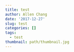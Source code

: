 ```yaml
---
title: test
author: Allen Chang
date: '2017-12-27'
slug: test
categories: []
tags:
  - test
thumbnail: path/thumbnail.jpg
---
```

